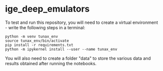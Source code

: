 # ige_deep_emulators

To test and run this repository, you will need to create a virtual environment - write the following steps in a terminal:

```
python -m venv tunax_env
source tunax_env/bin/activate
pip install -r requirements.txt
python -m ipykernel install --user --name tunax_env
```

You will also need to create a folder "data" to store the various data and results obtained after running the notebooks.